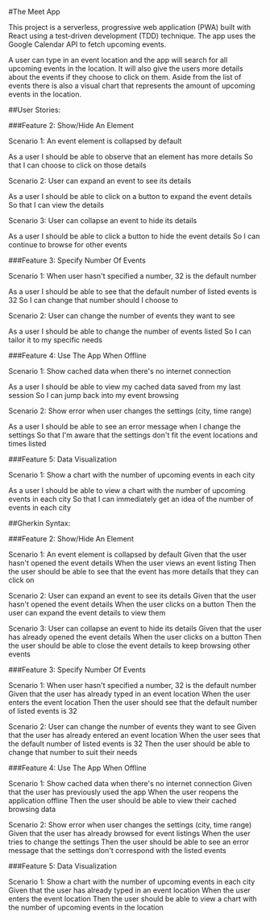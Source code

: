 #The Meet App

This project is a serverless, progressive web application (PWA) built with React using a test-driven development (TDD) technique. The app uses the Google Calendar API to fetch upcoming events.

A user can type in an event location and the app will search for all upcoming events in the location. It will also give the users more details about the events if they choose to click on them. Aside from the list of events there is also a visual chart that represents the amount of upcoming events in the location.


##User Stories:

###Feature 2: Show/Hide An Element

Scenario 1: An event element is collapsed by default

As a user
I should be able to observe that an element has more details
So that I can choose to click on those details

Scenario 2: User can expand an event to see its details

As a user
I should be able to click on a button to expand the event details
So that I can view the details

Scenario 3: User can collapse an event to hide its details

As a user
I should be able to click a button to hide the event details
So I can continue to browse for other events


###Feature 3: Specify Number Of Events

Scenario 1: When user hasn't specified a number, 32 is the default number

As a user
I should be able to see that the default number of listed events is 32
So I can change that number should I choose to

Scenario 2: User can change the number of events they want to see

As a user
I should be able to change the number of events listed
So I can tailor it to my specific needs


###Feature 4: Use The App When Offline

Scenario 1: Show cached data when there's no internet connection

As a user
I should be able to view my cached data saved from my last session
So I can jump back into my event browsing

Scenario 2: Show error when user changes the settings (city, time range)

As a user
I should be able to see an error message when I change the settings
So that I'm aware that the settings don't fit the event locations and times listed


###Feature 5: Data Visualization

Scenario 1: Show a chart with the number of upcoming events in each city

As a user
I should be able to view a chart with the number of upcoming events in each city
So that I can immediately get an idea of the number of events in each city


##Gherkin Syntax:

###Feature 2: Show/Hide An Element

Scenario 1: An event element is collapsed by default
Given that the user hasn't opened the event details
When the user views an event listing
Then the user should be able to see that the event has more details that they can click on

Scenario 2: User can expand an event to see its details
Given that the user hasn't opened the event details
When the user clicks on a button
Then the user can expand the event details to view them

Scenario 3: User can collapse an event to hide its details
Given that the user has already opened the event details
When the user clicks on a button
Then the user should be able to close the event details to keep browsing other events


###Feature 3: Specify Number Of Events

Scenario 1: When user hasn't specified a number, 32 is the default number
Given that the user has already typed in an event location
When the user enters the event location
Then the user should see that the default number of listed events is 32

Scenario 2: User can change the number of events they want to see
Given that the user has already entered an event location
When the user sees that the default number of listed events is 32
Then the user should be able to change that number to suit their needs


###Feature 4: Use The App When Offline

Scenario 1: Show cached data when there's no internet connection
Given that the user has previously used the app
When the user reopens the application offline
Then the user should be able to view their cached browsing data

Scenario 2: Show error when user changes the settings (city, time range)
Given that the user has already browsed for event listings
When the user tries to change the settings
Then the user should be able to see an error message that the settings don't correspond with the listed events


###Feature 5: Data Visualization

Scenario 1: Show a chart with the number of upcoming events in each city
Given that the user has already typed in an event location
When the user enters the event location
Then the user should be able to view a chart with the number of upcoming events in the location
